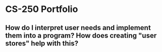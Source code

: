 # CS-250 Portfolio

## How do I interpret user needs and implement them into a program? How does creating "user stores" help with this?
